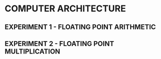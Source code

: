 # COMPUTER ARCHITECTURE

## EXPERIMENT 1 - FLOATING POINT ARITHMETIC 
## EXPERIMENT 2 - FLOATING POINT MULTIPLICATION 